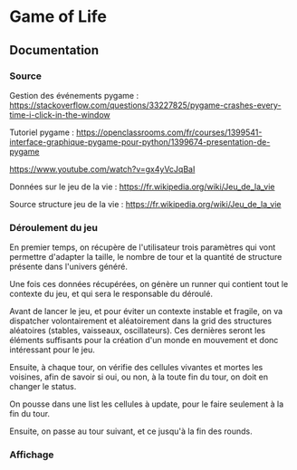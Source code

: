 # Game of Life #

## Documentation ##

### Source ###

Gestion des événements pygame : 
https://stackoverflow.com/questions/33227825/pygame-crashes-every-time-i-click-in-the-window

Tutoriel pygame : 
https://openclassrooms.com/fr/courses/1399541-interface-graphique-pygame-pour-python/1399674-presentation-de-pygame

https://www.youtube.com/watch?v=gx4yVcJqBaI

Données sur le jeu de la vie :
https://fr.wikipedia.org/wiki/Jeu_de_la_vie

Source structure jeu de la vie :
https://fr.wikipedia.org/wiki/Jeu_de_la_vie


### Déroulement du jeu ###

En premier temps, on récupère de l'utilisateur trois paramètres qui vont permettre d'adapter la taille, le nombre de tour et la quantité de structure présente dans l'univers généré.

Une fois ces données récupérées, on génère un runner qui contient tout le contexte du jeu, et qui sera le responsable du déroulé.

Avant de lancer le jeu, et pour éviter un contexte instable et fragile, on va dispatcher volontairement et aléatoirement dans la grid des structures aléatoires (stables, vaisseaux, oscillateurs). Ces dernières seront les éléments suffisants pour la création d'un monde en mouvement et donc intéressant pour le jeu.

Ensuite, à chaque tour, on vérifie des cellules vivantes et mortes les voisines, afin de savoir si oui, ou non, à la toute fin du tour, on doit en changer le status.

On pousse dans une list les cellules à update, pour le faire seulement à la fin du tour.

Ensuite, on passe au tour suivant, et ce jusqu'à la fin des rounds.

### Affichage ###

